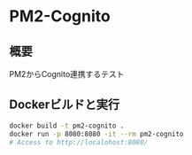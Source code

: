 # PM2-Cognito

## 概要

PM2からCognito連携するテスト

## Dockerビルドと実行

```bash
docker build -t pm2-cognito .
docker run -p 8080:8080 -it --rm pm2-cognito
# Access to http://localohost:8080/
```
